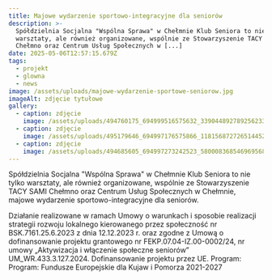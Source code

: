 ```yaml
---
title: Majowe wydarzenie sportowo-integracyjne dla seniorów
description: >-
  Spółdzielnia Socjalna "Wspólna Sprawa" w Chełmnie Klub Seniora to nie tylko
  warsztaty, ale również organizowane, wspólnie ze Stowarzyszenie TACY SAMI
  Chełmno oraz Centrum Usług Społecznych w [...]
date: 2025-05-06T12:57:15.679Z
tags:
  - projekt
  - glowna
  - news
image: /assets/uploads/majowe-wydarzenie-sportowe-seniorow.jpg
imageAlt: zdjęcie tytułowe
gallery:
  - caption: zdjęcie
    image: /assets/uploads/494760175_694999516575632_3390448927892562333_n.jpg
  - caption: zdjęcie
    image: /assets/uploads/495179646_694997176575866_1181568727265144528_n.jpg
  - caption: zdjęcie
    image: /assets/uploads/494685605_694997273242523_5800083685469695687_n.jpg
---
```

Spółdzielnia Socjalna "Wspólna Sprawa" w Chełmnie Klub Seniora to nie tylko warsztaty, ale również organizowane, wspólnie ze Stowarzyszenie TACY SAMI Chełmno oraz Centrum Usług Społecznych w Chełmnie, majowe wydarzenie sportowo-integracyjne dla seniorów.



Działanie realizowane w ramach Umowy o warunkach i sposobie realizacji strategii rozwoju lokalnego kierowanego przez społeczność nr BSK.7161.25.6.2023 z dnia 12.12.2023 r. oraz zgodne z Umową o dofinansowanie projektu grantowego nr FEKP.07.04-IZ.00-0002/24, nr umowy „Aktywizacja i włączenie społeczne seniorów” UM_WR.433.3.127.2024. Dofinansowanie projektu przez UE. Program: Program: Fundusze Europejskie dla Kujaw i Pomorza 2021-2027
